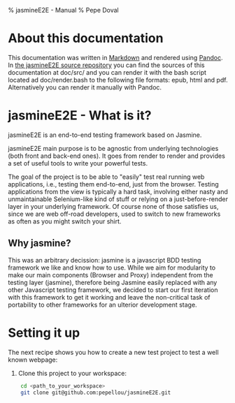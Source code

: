 % jasmineE2E - Manual
% Pepe Doval

# About this documentation

This documentation was written in [Markdown](http://daringfireball.net/projects/markdown/) and rendered using [Pandoc](http://johnmacfarlane.net/pandoc/).
In [the jasmineE2E source repository](https://github.com/pepellou/jasmineE2E) you can find the sources of this documentation at doc/src/ and you can render it with the bash script located ad doc/render.bash to the following file formats: epub, html and pdf. Alternatively you can render it manually with Pandoc.

# jasmineE2E - What is it?

jasmineE2E is an end-to-end testing framework based on Jasmine.

jasmineE2E main purpose is to be agnostic from underlying technologies (both front and back-end ones). It goes from render to render and provides a set of useful tools to write your powerful tests.

The goal of the project is to be able to "easily" test real running web applications, i.e., testing them end-to-end, just from the browser. Testing applications from the view is typically a hard task, involving either nasty and unmaintainable Selenium-like kind of stuff or relying on a just-before-render layer in your underlying framework. Of course none of those satisfies us, since we are web off-road developers, used to switch to new frameworks as often as you might switch your shirt.

## Why jasmine?

This was an arbitrary decission: jasmine is a javascript BDD testing framework we like and know how to use. While we aim for modularity to make our main components (Browser and Proxy) independent from the testing layer (jasmine), therefore being Jasmine easily replaced with any other Javascript testing framework, we decided to start our first iteration with this framework to get it working and leave the non-critical task of portability to other frameworks for an ulterior development stage.


# Setting it up

The next recipe shows you how to create a new test project to test a well known webpage:

1. Clone this project to your workspace:

```bash
    cd <path_to_your_workspace>
    git clone git@github.com:pepellou/jasmineE2E.git
```
